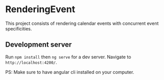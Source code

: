 # RenderingEvent

This project consists of rendering calendar events with concurrent event specificities.

## Development server

Run `npm install` then `ng serve` for a dev server. Navigate to `http://localhost:4200/`.

PS: Make sure to have angular cli installed on your computer.

